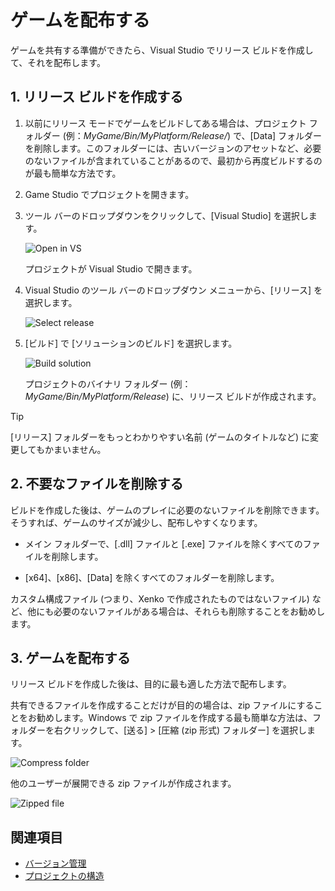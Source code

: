 # ゲームを配布する

ゲームを共有する準備ができたら、Visual Studio でリリース ビルドを作成して、それを配布します。

## 1. リリース ビルドを作成する

1. 以前にリリース モードでゲームをビルドしてある場合は、プロジェクト フォルダー (例：*MyGame/Bin/MyPlatform/Release/*) で、[Data] フォルダーを削除します。このフォルダーには、古いバージョンのアセットなど、必要のないファイルが含まれていることがあるので、最初から再度ビルドするのが最も簡単な方法です。

2. Game Studio でプロジェクトを開きます。

3. ツール バーのドロップダウンをクリックして、[Visual Studio] を選択します。

    ![Open in VS](media/open-in-visual-studio.png)

    プロジェクトが Visual Studio で開きます。

4. Visual Studio のツール バーのドロップダウン メニューから、[リリース] を選択します。

    ![Select release](media/select-release.png)

5. [ビルド] で [ソリューションのビルド] を選択します。

    ![Build solution](media/build-solution.png)

    プロジェクトのバイナリ フォルダー (例：*MyGame/Bin/MyPlatform/Release*) に、リリース ビルドが作成されます。

>[!TIP]
>[リリース] フォルダーをもっとわかりやすい名前 (ゲームのタイトルなど) に変更してもかまいません。

## 2. 不要なファイルを削除する

ビルドを作成した後は、ゲームのプレイに必要のないファイルを削除できます。そうすれば、ゲームのサイズが減少し、配布しやすくなります。

* メイン フォルダーで、[.dll] ファイルと [.exe] ファイルを除くすべてのファイルを削除します。

* [x64]、[x86]、[Data] を除くすべてのフォルダーを削除します。

カスタム構成ファイル (つまり、Xenko で作成されたものではないファイル) など、他にも必要のないファイルがある場合は、それらも削除することをお勧めします。

## 3. ゲームを配布する

リリース ビルドを作成した後は、目的に最も適した方法で配布します。

共有できるファイルを作成することだけが目的の場合は、zip ファイルにすることをお勧めします。Windows で zip ファイルを作成する最も簡単な方法は、フォルダーを右クリックして、[送る] > [圧縮 (zip 形式) フォルダー] を選択します。

![Compress folder](media/compress-folder.png)

他のユーザーが展開できる zip ファイルが作成されます。

![Zipped file](media/zip-file.png)

## 関連項目

* [バージョン管理](version-control.md)
* [プロジェクトの構造](project-structure.md)
